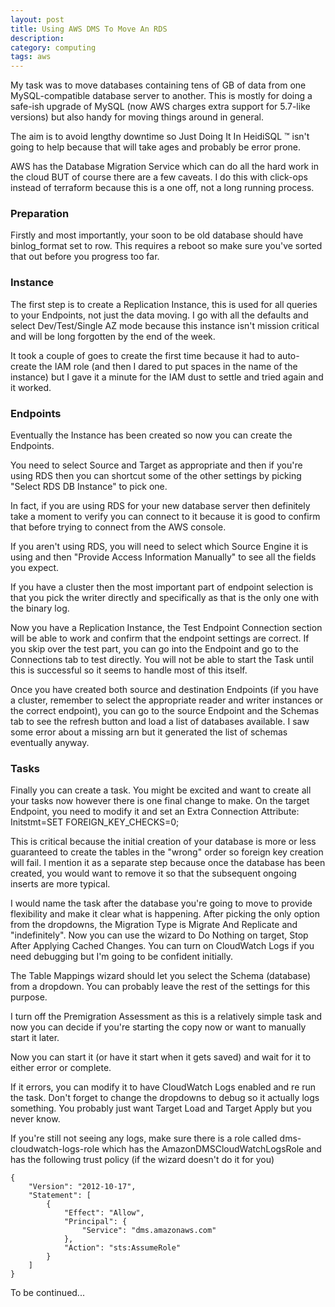 ```yaml
---
layout: post
title: Using AWS DMS To Move An RDS
description:
category: computing
tags: aws
---
```


My task was to move databases containing tens of GB of data from one MySQL-compatible database server to another. This is mostly for doing a safe-ish upgrade of MySQL (now AWS charges extra support for 5.7-like versions) but also handy for moving things around in general.

The aim is to avoid lengthy downtime so Just Doing It In HeidiSQL ™ isn't going to help because that will take ages and probably be error prone.

AWS has the Database Migration Service which can do all the hard work in the cloud BUT of course there are a few caveats. I do this with click-ops instead of terraform because this is a one off, not a long running process.

### Preparation

Firstly and most importantly, your soon to be old database should have binlog_format set to row. This requires a reboot so make sure you've sorted that out before you progress too far.

### Instance

The first step is to create a Replication Instance, this is used for all queries to your Endpoints, not just the data moving. I go with all the defaults and select Dev/Test/Single AZ mode because this instance isn't mission critical and will be long forgotten by the end of the week.

It took a couple of goes to create the first time because it had to auto-create the IAM role (and then I dared to put spaces in the name of the instance) but I gave it a minute for the IAM dust to settle and tried again and it worked.

### Endpoints

Eventually the Instance has been created so now you can create the Endpoints.

You need to select Source and Target as appropriate and then if you're using RDS then you can shortcut some of the other settings by picking "Select RDS DB Instance" to pick one.

In fact, if you are using RDS for your new database server then definitely take a moment to verify you can connect to it because it is good to confirm that before trying to connect from the AWS console.

If you aren't using RDS, you will need to select which Source Engine it is using and then "Provide Access Information Manually" to see all the fields you expect.

If you have a cluster then the most important part of endpoint selection is that you pick the writer directly and specifically as that is the only one with the binary log.

Now you have a Replication Instance, the Test Endpoint Connection section will be able to work and confirm that the endpoint settings are correct. If you skip over the test part, you can go into the Endpoint and go to the Connections tab to test directly. You will not be able to start the Task until this is successful so it seems to handle most of this itself.

Once you have created both source and destination Endpoints (if you have a cluster, remember to select the appropriate reader and writer instances or the correct endpoint), you can go to the source Endpoint and the Schemas tab to see the refresh button and load a list of databases available. I saw some error about a missing arn but it generated the list of schemas eventually anyway.

### Tasks

Finally you can create a task. You might be excited and want to create all your tasks now however there is one final change to make. On the target Endpoint, you need to modify it and set an Extra Connection Attribute: Initstmt=SET FOREIGN_KEY_CHECKS=0;

This is critical because the initial creation of your database is more or less guaranteed to create the tables in the "wrong" order so foreign key creation will fail. I mention it as a separate step because once the database has been created, you would want to remove it so that the subsequent ongoing inserts are more typical.

I would name the task after the database you're going to move to provide flexibility and make it clear what is happening. After picking the only option from the dropdowns, the Migration Type is Migrate And Replicate and "indefinitely". Now you can use the wizard to Do Nothing on target, Stop After Applying Cached Changes. You can turn on CloudWatch Logs if you need debugging but I'm going to be confident initially.

The Table Mappings wizard should let you select the Schema (database) from a dropdown. You can probably leave the rest of the settings for this purpose.

I turn off the Premigration Assessment as this is a relatively simple task and now you can decide if you're starting the copy now or want to manually start it later.

Now you can start it (or have it start when it gets saved) and wait for it to either error or complete.

If it errors, you can modify it to have CloudWatch Logs enabled and re run the task. Don't forget to change the dropdowns to debug so it actually logs something. You probably just want Target Load and Target Apply but you never know.

If you're still not seeing any logs, make sure there is a role called dms-cloudwatch-logs-role which has the AmazonDMSCloudWatchLogsRole and has the following trust policy (if the wizard doesn't do it for you)

<pre><code>{
    "Version": "2012-10-17",
    "Statement": [
        {
            "Effect": "Allow",
            "Principal": {
                "Service": "dms.amazonaws.com"
            },
            "Action": "sts:AssumeRole"
        }
    ]
}</code></pre>

To be continued...

